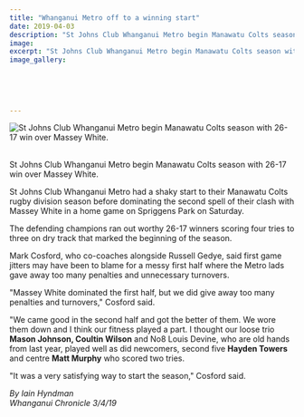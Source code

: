```yaml
---
title: "Whanganui Metro off to a winning start"
date: 2019-04-03
description: "St Johns Club Whanganui Metro begin Manawatu Colts season with 26-17 win over Massey White..."
image: 
excerpt: "St Johns Club Whanganui Metro begin Manawatu Colts season with 26-17 win over Massey White."
image_gallery:
    
    
    
    
    
---
```


<p><img src="https://www.nzherald.co.nz/resizer/KB1pAbTn6dh5czZbKOqFeGmUkKk=/620x349/smart/filters:quality(70)/arc-anglerfish-syd-prod-nzme.s3.amazonaws.com/public/S3DSUGCYHRDNXH5TJRQJ3X5A2M.jpg" alt="St Johns Club Whanganui Metro begin Manawatu Colts season with 26-17 win over Massey White." /></p>
<p><span><br />St Johns Club Whanganui Metro begin Manawatu Colts season with 26-17 win over Massey White.</span></p>
<p>St Johns Club Whanganui Metro had a shaky start to their Manawatu Colts rugby division season before dominating the second spell of their clash with Massey White in a home game on Spriggens Park on Saturday.</p>
<p>The defending champions ran out worthy 26-17 winners scoring four tries to three on dry track that marked the beginning of the season.</p>
<p>Mark Cosford, who co-coaches alongside Russell Gedye, said first game jitters may have been to blame for a messy first half where the Metro lads gave away too many penalties and unnecessary turnovers.</p>
<p>"Massey White dominated the first half, but we did give away too many penalties and turnovers," Cosford said.</p>
<p>"We came good in the second half and got the better of them. We wore them down and I think our fitness played a part. I thought our loose trio <strong>Mason Johnson, Coultin Wilson</strong> and No8 Louis Devine, who are old hands from last year, played well as did newcomers, second five <strong>Hayden Towers</strong> and centre <strong>Matt Murphy</strong> who scored two tries.</p>
<p>"It was a very satisfying way to start the season," Cosford said.</p>
<p><em>By Iain Hyndman</em><br /><em>Whanganui Chronicle 3/4/19</em></p>

